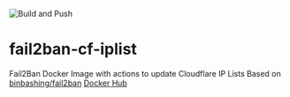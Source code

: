 ![Build and Push](https://github.com/binbashing/fail2ban-cf-iplist/actions/workflows/build-push.yaml/badge.svg)
# fail2ban-cf-iplist
Fail2Ban Docker Image with actions to update Cloudflare IP Lists
Based on [binbashing/fail2ban](https://github.com/binbashing/fail2ban-docker)
[Docker Hub](https://hub.docker.com/r/binbashing/fail2ban-cf-iplist)